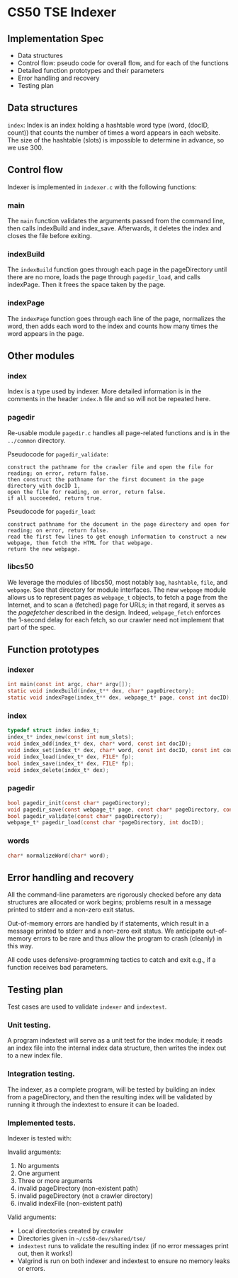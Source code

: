 # CS50 TSE Indexer
## Implementation Spec

-  Data structures
-  Control flow: pseudo code for overall flow, and for each of the functions
-  Detailed function prototypes and their parameters
-  Error handling and recovery
-  Testing plan

## Data structures 

`index`: Index is an index holding a hashtable word type (word, (docID, count)) that counts the number of times a word appears in each website. The size of the hashtable (slots) is impossible to determine in advance, so we use 300.

## Control flow

Indexer is implemented in `indexer.c` with the following functions:

### main

The `main` function validates the arguments passed from the command line, then calls indexBuild and index_save. Afterwards, it deletes the index and closes the file before exiting.

### indexBuild

The `indexBuild` function goes through each page in the pageDirectory until there are no more, loads the page through `pagedir_load`, and calls indexPage. Then it frees the space taken by the page.

### indexPage

The `indexPage` function goes through each line of the page, normalizes the word, then adds each word to the index and counts how many times the word appears in the page.

## Other modules

### index

Index is a type used by indexer. More detailed information is in the comments in the header `index.h` file and so will not be repeated here.

### pagedir

Re-usable module `pagedir.c` handles all page-related functions and is in the `../common` directory.

Pseudocode for `pagedir_validate`:

	construct the pathname for the crawler file and open the file for reading; on error, return false.
	then construct the pathname for the first document in the page directory with docID 1,
	open the file for reading, on error, return false.
	if all succeeded, return true.


Pseudocode for `pagedir_load`:

	construct pathname for the document in the page directory and open for reading; on error, return false.
	read the first few lines to get enough information to construct a new webpage, then fetch the HTML for that webpage.
	return the new webpage.

### libcs50

We leverage the modules of libcs50, most notably `bag`, `hashtable`, `file`, and `webpage`.
See that directory for module interfaces.
The new `webpage` module allows us to represent pages as `webpage_t` objects, to fetch a page from the Internet, and to scan a (fetched) page for URLs; in that regard, it serves as the *pagefetcher* described in the design.
Indeed, `webpage_fetch` enforces the 1-second delay for each fetch, so our crawler need not implement that part of the spec.

## Function prototypes

### indexer

```c
int main(const int argc, char* argv[]);
static void indexBuild(index_t** dex, char* pageDirectory);
static void indexPage(index_t** dex, webpage_t* page, const int docID);
```

### index
```c
typedef struct index index_t;
index_t* index_new(const int num_slots);
void index_add(index_t* dex, char* word, const int docID);
void index_set(index_t* dex, char* word, const int docID, const int count);
void index_load(index_t* dex, FILE* fp);
bool index_save(index_t* dex, FILE* fp);
void index_delete(index_t* dex);
```

### pagedir

```c
bool pagedir_init(const char* pageDirectory);
void pagedir_save(const webpage_t* page, const char* pageDirectory, const int docID);
bool pagedir_validate(const char* pageDirectory);
webpage_t* pagedir_load(const char *pageDirectory, int docID);
```

### words
```c
char* normalizeWord(char* word);
```


## Error handling and recovery

All the command-line parameters are rigorously checked before any data structures are allocated or work begins; problems result in a message printed to stderr and a non-zero exit status.

Out-of-memory errors are handled by if statements, which result in a message printed to stderr and a non-zero exit status.
We anticipate out-of-memory errors to be rare and thus allow the program to crash (cleanly) in this way.

All code uses defensive-programming tactics to catch and exit e.g., if a function receives bad parameters.

## Testing plan

Test cases are used to validate `indexer` and `indextest`.

### Unit testing.

A program indextest will serve as a unit test for the index module; it reads an index file into the internal index data structure, then writes the index out to a new index file.

### Integration testing.

The indexer, as a complete program, will be tested by building an index from a pageDirectory, and then the resulting index will be validated by running it through the indextest to ensure it can be loaded.

### Implemented tests.

Indexer is tested with:

Invalid arguments:
1. No arguments
2. One argument
3. Three or more arguments
4. invalid pageDirectory (non-existent path)
5. invalid pageDirectory (not a crawler directory)
6. invalid indexFile (non-existent path)

Valid arguments:
* Local directories created by crawler
* Directories given in `~/cs50-dev/shared/tse/`
* `indextest` runs to validate the resulting index (if no error messages print out, then it works!)
* Valgrind is run on both indexer and indextest to ensure no memory leaks or errors.